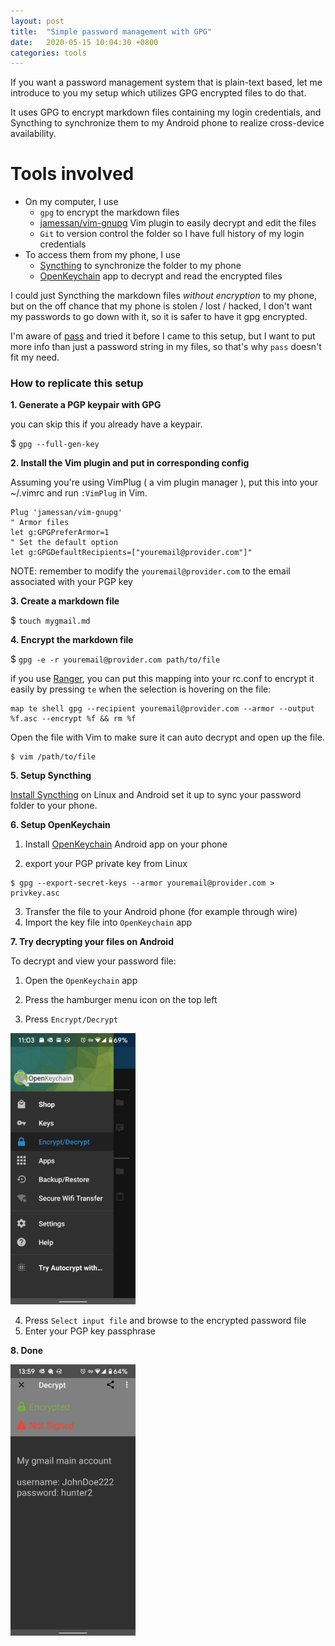 ```yaml
---
layout: post
title:  "Simple password management with GPG"
date:   2020-05-15 10:04:30 +0800
categories: tools
---
```


<!--**This is a post about a password management system where you GPG encrypt markdown files on Linux and Syncthing them to Android.**-->

<!--Want to use GPG encrypted files to manage your passwords?-->


<!-- use the word `markdown files` instead of `plain-text files` is because people who care enough to read on are tech savvy people that knows markdown anyway, but then 会make it too 复杂吗, 再看吧, 感觉 say plain-text might 也比较好的 -->

<!--I'm not too fond of using password management tools like `Dashlane` or `1Password`, I've never really tried them, because there's no guarantee that they will live forever, nor that their security perfect.-->

<!--Even though some of them are open-source, they are still at the mercy of their developers unless I'm willing to modify it myself,-->
<!--so it is harder to modify it to fit my needs better.-->

<!--I just want a password management system that is simple, extensible and will live forever, this is my setup:-->
If you want a password management system that is plain-text based, let me introduce to you my setup which utilizes GPG encrypted files to do that.

It uses GPG to encrypt markdown files containing my login credentials, and Syncthing to synchronize them to my Android phone to realize cross-device availability.

# Tools involved
<!--To be more exact, I create markdown files and store my login credentials plain-text, then-->

- On my computer, I use
  - `gpg` to encrypt the markdown files
  - [jamessan/vim-gnupg](https://vimawesome.com/plugin/gnupg-vim) Vim plugin to easily decrypt and edit the files
  - `Git` to version control the folder so I have full history of my login credentials
- To access them from my phone, I use
  - [Syncthing](https://syncthing.net/) to synchronize the folder to my phone
  - [OpenKeychain](https://play.google.com/store/apps/details?id=org.sufficientlysecure.keychain&hl=en) app to decrypt and read the encrypted files

I could just Syncthing the markdown files *without encryption* to my phone, but on the off chance that my phone is stolen / lost / hacked, I don't want my passwords to go down with it, so it is safer to have it gpg encrypted.

I'm aware of [pass](https://www.passwordstore.org/) and tried it before I came to this setup, but I want to put more info than just a password string in my files, so that's why `pass` doesn't fit my need.

### How to replicate this setup


**1. Generate a PGP keypair with GPG**

you can skip this if you already have a keypair.

$ `gpg --full-gen-key`


**2. Install the Vim plugin and put in corresponding config**

Assuming you're using VimPlug ( a vim plugin manager ),
put this into your ~/.vimrc and run `:VimPlug` in Vim.

```
Plug 'jamessan/vim-gnupg'
" Armor files
let g:GPGPreferArmor=1
" Set the default option
let g:GPGDefaultRecipients=["youremail@provider.com"]"
```
NOTE: remember to modify the `youremail@provider.com` to the email associated with your PGP key

<!--This plugin will auto decrypt encrypted files when you open them with Vim, making the only difference with opening a normal unencrypted file a slight delay of opening the file due to the decryption process.-->
<!--有点啰嗦 this ^ line, comment it out first-->


**3. Create a markdown file**

$ `touch mygmail.md`

**4. Encrypt the markdown file**

<!--$ `gpg --recipient youremail@provider.com --armor --output %f.asc --encrypt %f`-->
$ `gpg -e -r youremail@provider.com path/to/file`

if you use [Ranger](https://github.com/ranger/ranger), you can put this mapping into your rc.conf to encrypt it easily by pressing `te` when the selection is hovering on the file:

```
map te shell gpg --recipient youremail@provider.com --armor --output %f.asc --encrypt %f && rm %f
```

Open the file with Vim to make sure it can auto decrypt and open up the file.
```
$ vim /path/to/file
```

**5. Setup Syncthing**

[Install Syncthing](https://syncthing.net/downloads/) on Linux and Android set it up to sync your password folder to your phone.

**6. Setup OpenKeychain**

1. Install [OpenKeychain](https://play.google.com/store/apps/details?id=org.sufficientlysecure.keychain&hl=en) Android app on your phone

2. export your PGP private key from Linux
  ```
  $ gpg --export-secret-keys --armor youremail@provider.com > privkey.asc
  ```

3. Transfer the file to your Android phone (for example through wire)
4. Import the key file into `OpenKeychain` app


**7. Try decrypting your files on Android**

To decrypt and view your password file:

1. Open the `OpenKeychain` app
2. Press the hamburger menu icon on the top left


3. Press `Encrypt/Decrypt`

<img src="/assets/decrypt.png" width="200px">

4. Press `Select input file` and browse to the encrypted password file
5. Enter your PGP key passphrase


**8. Done**


<img src="/assets/view_decrypted_pw_file.png" width="200px">
